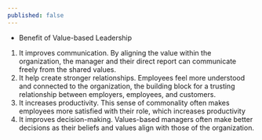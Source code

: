 ```yaml
---
published: false
---
```

- Benefit of Value-based Leadership
1. It improves communication. By aligning the value within the organization, the manager and their direct report can communicate freely from the shared values.
2. It help create stronger relationships. Employees feel more understood and connected to the organization, the building block for a trusting relationship between employers, employees, and customers.
3. It increases productivity. This sense of commonality often makes employees more satisfied with their role, which increases productivity
4. It improves decision-making. Values-based managers often make better decisions as their beliefs and values align with those of the organization.
